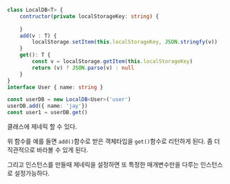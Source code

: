 ```typescript
class LocalDB<T> {
    contructor(private localStorageKey: string) {
        
    }
    add(v : T) {
        localStorage.setItem(this.localStorageKey, JSON.stringfy(v))
    }
    get(): T {
        const v = localStorage.getItem(this.localStorageKey)
        return (v) ? JSON.parse(v) : null
    }
}
interface User { name: string }

const userDB = new LocalDB<User>('user')
userDB.add({ name: 'jay'})
const user1 = userDB.get()
```

클래스에 제네릭 할 수 있다.

위 함수를 예를 들면 `add()`함수로 받은 객체타입을 `get()`함수로 리턴하게 된다. 좀 더 직관적으로 바라볼 수 있게 된다.

그리고 인스턴스를 만들때 제네릭을 설정하면 또 특정한 매개변수만을 다루는 인스턴스로 설정가능하다.

